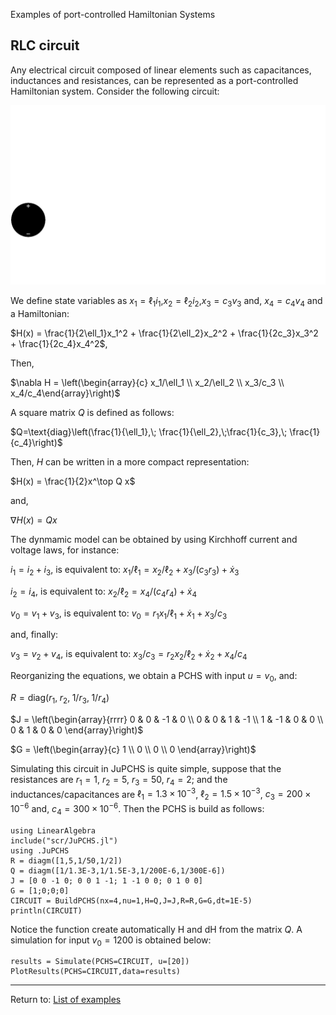Examples of port-controlled Hamiltonian Systems
## RLC circuit

Any electrical circuit composed of linear elements such as capacitances, inductances and resistances, can be represented as a port-controlled Hamiltonian system.  Consider the following circuit:

![image](Circuit.svg)

We define state variables as $x_1=\ell_1i_1$,$x_2=\ell_2i_2$,$x_3=c_3v_3$ and, $x_4=c_4v_4$ and a Hamiltonian:

$H(x) = \frac{1}{2\ell_1}x_1^2 + \frac{1}{2\ell_2}x_2^2 + \frac{1}{2c_3}x_3^2 + \frac{1}{2c_4}x_4^2$, 

Then,

$\nabla H = \left(\begin{array}{c} x_1/\ell_1 \\ x_2/\ell_2 \\ x_3/c_3 \\ x_4/c_4\end{array}\right)$

A square matrix $Q$ is defined as follows:

$Q=\text{diag}\left(\frac{1}{\ell_1},\; \frac{1}{\ell_2},\;\frac{1}{c_3},\; \frac{1}{c_4}\right)$

Then, $H$ can be written in a more compact representation: 

$H(x) = \frac{1}{2}x^\top Q x$

and,

$\nabla H(x) = Qx$

The dynmamic model can be obtained by using Kirchhoff current and voltage laws, for instance:

$i_1 = i_2 + i_3$, is equivalent to: ${x_1}/{\ell_1} = {x_2}/{\ell_2} + {x_3}/{(c_3r_3)}+ \dot{x}_3$

$i_2 = i_4$, is equivalent to: ${x_2}/{\ell_2} = {x_4}/{(c_4r_4)}+ \dot{x}_4$

$v_0 = v_1 + v_3$, is equivalent to: $v_0 = {r_1x_1}/{\ell_1} + \dot{x}_1 + {x_3}/{c_3}$

and, finally:

$v_3 = v_2 + v_4$, is equivalent to: $x_3/c_3 = {r_2x_2}/{\ell_2} + \dot{x}_2 + x_4/c_4$


Reorganizing the equations, we obtain a PCHS with input $u=v_0$, and:

$R = \text{diag}(r_1,\; r_2,\; 1/r_3,\; 1/r_4)$

$J = \left(\begin{array}{rrrr} 
0 & 0 & -1 & 0 \\
0 & 0 & 1 & -1 \\
1 & -1 & 0 & 0 \\
0 & 1 & 0 & 0 
\end{array}\right)$

$G = \left(\begin{array}{c} 
1  \\  0  \\  0  \\  0  
\end{array}\right)$

Simulating this circuit in JuPCHS is quite simple, suppose that the resistances are $r_1 = 1$, $r_2 = 5$, $r_3 = 50$, $r_4 = 2$; and the inductances/capacitances are $\ell_1 = 1.3\times 10^{-3}$, 
$\ell_2 = 1.5\times 10^{-3}$, $c_3 = 200\times 10^{-6}$ and, 
$c_4 = 300\times 10^{-6}$. Then the PCHS is build as follows:

    using LinearAlgebra
    include("scr/JuPCHS.jl")
    using .JuPCHS
    R = diagm([1,5,1/50,1/2])
    Q = diagm([1/1.3E-3,1/1.5E-3,1/200E-6,1/300E-6])
    J = [0 0 -1 0; 0 0 1 -1; 1 -1 0 0; 0 1 0 0]
    G = [1;0;0;0]
    CIRCUIT = BuildPCHS(nx=4,nu=1,H=Q,J=J,R=R,G=G,dt=1E-5)
    println(CIRCUIT)

Notice the function create automatically H and dH from the matrix $Q$.   A simulation for input $v_0=1200$ is obtained below:

    results = Simulate(PCHS=CIRCUIT, u=[20])
    PlotResults(PCHS=CIRCUIT,data=results)


---

Return to: [List of examples](CH05.md)
